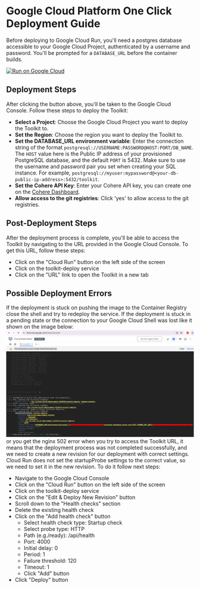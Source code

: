 # Google Cloud Platform One Click Deployment Guide

Before deploying to Google Cloud Run, you'll need a postgres database accessible to your Google Cloud Project, authenticated by a username and password. You'll be prompted for a `DATABASE_URL` before the container builds.

[![Run on Google Cloud](https://deploy.cloud.run/button.svg)](https://deploy.cloud.run?dir=/)

## Deployment Steps
After clicking the button above, you'll be taken to the Google Cloud Console. Follow these steps to deploy the Toolkit:
- **Select a Project**: Choose the Google Cloud Project you want to deploy the Toolkit to.
- **Set the Region**: Choose the region you want to deploy the Toolkit to.
- **Set the DATABASE_URL environment variable**: Enter the connection string of the format `postgresql://USERNAME:PASSWORD@HOST:PORT/DB_NAME`. The `HOST` value here is the Public IP address of your provisioned PostgreSQL database, and the default `PORT` is 5432. Make sure to use the username and password pair you set when creating your SQL instance. For example, `postgresql://myuser:mypassword@<your-db-public-ip-address>:5432/toolkit`.
- **Set the Cohere API Key**: Enter your Cohere API key, you can create one on the [Cohere Dashboard](https://dashboard.cohere.com).
- **Allow access to the git registries**: Click 'yes' to allow access to the git registries.

## Post-Deployment Steps
After the deployment process is complete, you'll be able to access the Toolkit by navigating to the URL provided in the Google Cloud Console.
To get this URL, follow these steps:
- Click on the "Cloud Run" button on the left side of the screen
- Click on the toolkit-deploy service
- Click on the "URL" link to open the Toolkit in a new tab

## Possible Deployment Errors
If the deployment is stuck on pushing the image to the Container Registry close the shell and try to redeploy the service.
If the deployment is stuck in a pending state or the connection to your Google Cloud Shell was lost like it shown on the image below:
![](/docs/assets/cloud_shell_stuck.png)
or you get the nginx 502 error when you try to access the Toolkit URL, 
it means that the deployment process was not completed successfully, and we need to create a new revision for our deployment with correct settings.
Cloud Run does not set the startupProbe settings to the correct value, so we need to set it in the new revision.
To do it follow next steps:
- Navigate to the Google Cloud Console
- Click on the "Cloud Run" button on the left side of the screen
- Click on the toolkit-deploy service
- Click on the "Edit & Deploy New Revision" button
- Scroll down to the "Health checks" section
- Delete the existing health check
- Click on the "Add health check" button
  - Select health check type: Startup check 
  - Select probe type: HTTP
  - Path (e.g./ready): /api/health
  - Port: 4000
  - Initial delay: 0
  - Period: 1 
  - Failure threshold: 120
  - Timeout: 1
  - Click "Add" button
- Click "Deploy" button


